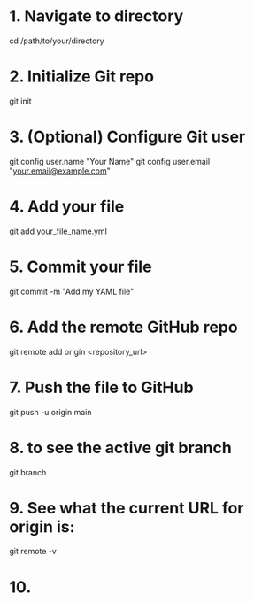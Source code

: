 # 1. Navigate to directory
cd /path/to/your/directory

# 2. Initialize Git repo
git init

# 3. (Optional) Configure Git user
git config user.name "Your Name"
git config user.email "your.email@example.com"

# 4. Add your file
git add your_file_name.yml

# 5. Commit your file
git commit -m "Add my YAML file"

# 6. Add the remote GitHub repo
git remote add origin <repository_url>

# 7. Push the file to GitHub
git push -u origin main

# 8. to see the active git branch
git branch

# 9. See what the current URL for origin is:
git remote -v

# 10. 
